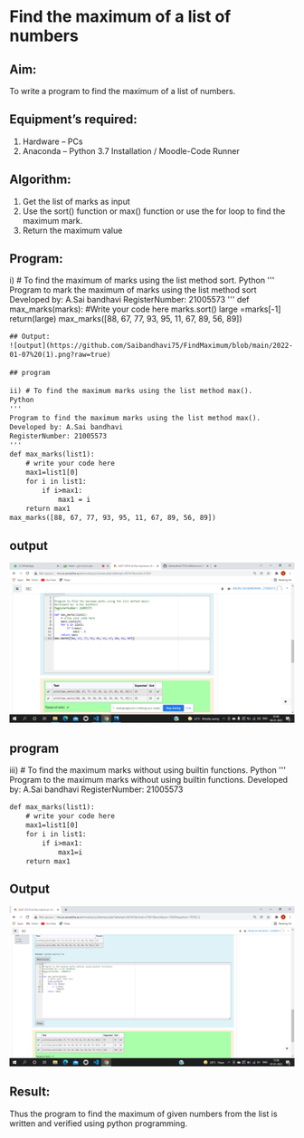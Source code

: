 # Find the maximum of a list of numbers
## Aim:
To write a program to find the maximum of a list of numbers.
## Equipment’s required:
1.	Hardware – PCs
2.	Anaconda – Python 3.7 Installation / Moodle-Code Runner
## Algorithm:
1.	Get the list of marks as input
2.	Use the sort() function or max() function or use the for loop to find the maximum mark.
3.	Return the maximum value
## Program:

i)	# To find the maximum of marks using the list method sort.
Python
''' 
Program to mark the maximum of marks using the list method sort
Developed by: A.Sai bandhavi
RegisterNumber: 21005573
'''
def max_marks(marks):
    #Write your code here
    marks.sort()
    large =marks[-1]
    return(large)
max_marks([88, 67, 77, 93, 95, 11, 67, 89, 56, 89])



```
## Output: 
![output](https://github.com/Saibandhavi75/FindMaximum/blob/main/2022-01-07%20(1).png?raw=true)

## program

ii)	# To find the maximum marks using the list method max().
Python 
''' 
Program to find the maximum marks using the list method max().
Developed by: A.Sai bandhavi
RegisterNumber: 21005573
'''
def max_marks(list1):
    # write your code here
    max1=list1[0]
    for i in list1:
        if i>max1:
            max1 = i
    return max1
max_marks([88, 67, 77, 93, 95, 11, 67, 89, 56, 89])

```
## output
![output](https://github.com/Saibandhavi75/FindMaximum/blob/main/2022-01-08.png?raw=true)

## program

iii) # To find the maximum marks without using builtin functions.
Python
''' 
Program to the maximum marks without using builtin functions.
Developed by: A.Sai bandhavi 
RegisterNumber: 21005573
```
def max_marks(list1):
    # write your code here
    max1=list1[0]
    for i in list1:
        if i>max1:
            max1=i
    return max1

```
## Output

![output](https://github.com/Saibandhavi75/FindMaximum/blob/main/2022-01-07%20(3).png?raw=true)


## Result:
Thus the program to find the maximum of given numbers from the list is written and verified using python programming.